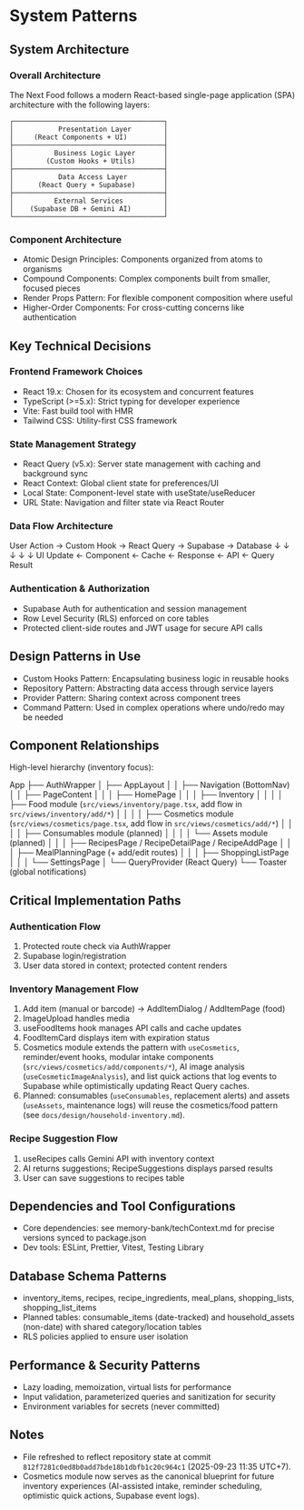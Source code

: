 # System Patterns

## System Architecture

### Overall Architecture

The Next Food follows a modern React-based single-page application (SPA) architecture with the following layers:

```
┌─────────────────────────────────────┐
│           Presentation Layer        │
│     (React Components + UI)         │
├─────────────────────────────────────┤
│          Business Logic Layer       │
│        (Custom Hooks + Utils)       │
├─────────────────────────────────────┤
│           Data Access Layer         │
│      (React Query + Supabase)       │
├─────────────────────────────────────┤
│          External Services          │
│    (Supabase DB + Gemini AI)        │
└─────────────────────────────────────┘
```

### Component Architecture

- Atomic Design Principles: Components organized from atoms to organisms
- Compound Components: Complex components built from smaller, focused pieces
- Render Props Pattern: For flexible component composition where useful
- Higher-Order Components: For cross-cutting concerns like authentication

## Key Technical Decisions

### Frontend Framework Choices

- React 19.x: Chosen for its ecosystem and concurrent features
- TypeScript (>=5.x): Strict typing for developer experience
- Vite: Fast build tool with HMR
- Tailwind CSS: Utility-first CSS framework

### State Management Strategy

- React Query (v5.x): Server state management with caching and background sync
- React Context: Global client state for preferences/UI
- Local State: Component-level state with useState/useReducer
- URL State: Navigation and filter state via React Router

### Data Flow Architecture

User Action → Custom Hook → React Query → Supabase → Database
↓ ↓ ↓ ↓ ↓
UI Update ← Component ← Cache ← Response ← API ← Query Result

### Authentication & Authorization

- Supabase Auth for authentication and session management
- Row Level Security (RLS) enforced on core tables
- Protected client-side routes and JWT usage for secure API calls

## Design Patterns in Use

- Custom Hooks Pattern: Encapsulating business logic in reusable hooks
- Repository Pattern: Abstracting data access through service layers
- Provider Pattern: Sharing context across component trees
- Command Pattern: Used in complex operations where undo/redo may be needed

## Component Relationships

High-level hierarchy (inventory focus):

App
├── AuthWrapper
│ ├── AppLayout
│ │ ├── Navigation (BottomNav)
│ │ ├── PageContent
│ │ │ ├── HomePage
│ │ │ ├── Inventory
│ │ │ │ ├── Food module (`src/views/inventory/page.tsx`, add flow in `src/views/inventory/add/*`)
│ │ │ │ ├── Cosmetics module (`src/views/cosmetics/page.tsx`, add flow in `src/views/cosmetics/add/*`)
│ │ │ │ ├── Consumables module (planned)
│ │ │ │ └── Assets module (planned)
│ │ │ ├── RecipesPage / RecipeDetailPage / RecipeAddPage
│ │ │ ├── MealPlanningPage (+ add/edit routes)
│ │ │ ├── ShoppingListPage
│ │ │ └── SettingsPage
│ └── QueryProvider (React Query)
└── Toaster (global notifications)

## Critical Implementation Paths

### Authentication Flow

1. Protected route check via AuthWrapper
2. Supabase login/registration
3. User data stored in context; protected content renders

### Inventory Management Flow

1. Add item (manual or barcode) → AddItemDialog / AddItemPage (food)
2. ImageUpload handles media
3. useFoodItems hook manages API calls and cache updates
4. FoodItemCard displays item with expiration status
5. Cosmetics module extends the pattern with `useCosmetics`, reminder/event hooks, modular intake components (`src/views/cosmetics/add/components/*`), AI image analysis (`useCosmeticImageAnalysis`), and list quick actions that log events to Supabase while optimistically updating React Query caches.
6. Planned: consumables (`useConsumables`, replacement alerts) and assets (`useAssets`, maintenance logs) will reuse the cosmetics/food pattern (see `docs/design/household-inventory.md`).

### Recipe Suggestion Flow

1. useRecipes calls Gemini API with inventory context
2. AI returns suggestions; RecipeSuggestions displays parsed results
3. User can save suggestions to recipes table

## Dependencies and Tool Configurations

- Core dependencies: see memory-bank/techContext.md for precise versions synced to package.json
- Dev tools: ESLint, Prettier, Vitest, Testing Library

## Database Schema Patterns

- inventory_items, recipes, recipe_ingredients, meal_plans, shopping_lists, shopping_list_items
- Planned tables: consumable_items (date-tracked) and household_assets (non-date) with shared category/location tables
- RLS policies applied to ensure user isolation

## Performance & Security Patterns

- Lazy loading, memoization, virtual lists for performance
- Input validation, parameterized queries and sanitization for security
- Environment variables for secrets (never committed)

## Notes

- File refreshed to reflect repository state at commit `812f7281c0ed8b0add7bde18b1dbfb1c20c964c1` (2025-09-23 11:35 UTC+7).
- Cosmetics module now serves as the canonical blueprint for future inventory experiences (AI-assisted intake, reminder scheduling, optimistic quick actions, Supabase event logs).
